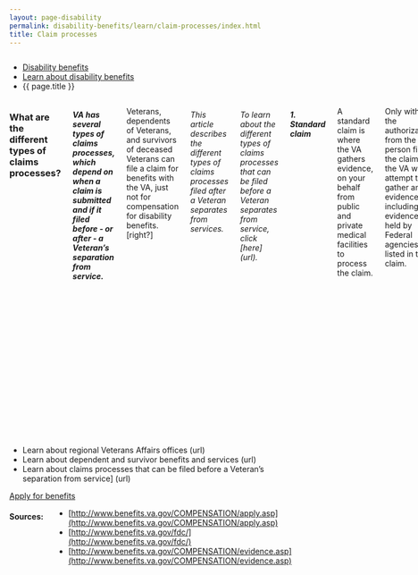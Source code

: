 ```yaml
---
layout: page-disability
permalink: disability-benefits/learn/claim-processes/index.html
title: Claim processes
---
```



<div class="splash" markdown="0">
<div class="row" markdown="0">
<div class="small-12 columns" markdown="0">

<ul class="breadcrumbs">
<li class="parent"><a href="{{ site.url }}/disability-benefits/">Disability benefits</a></li>
<li class="parent"><a href="{{ site.url }}/disability-benefits/learn/">Learn about disability benefits</a></li>
<li class="active">{{ page.title }}</li>
</ul>

</div>
</div>
</div>

<section class="one" markdown="0">
<div class="row" markdown="0">
<div class="small-12 medium-10 medium-centered columns" markdown="1">


### What are the different types of claims processes?

##### VA has several types of claims processes, which depend on when a claim is submitted and if it filed before - or after - a Veteran’s separation from service.
Veterans, dependents of Veterans, and survivors of deceased Veterans can file a claim for benefits with the VA, just not for compensation for disability benefits. [right?]

###### This article describes the different types of claims processes filed after a Veteran separates from services.

###### To learn about the different types of claims processes that can be filed before a Veteran separates from service, click [here] (url).

##### 1. Standard claim

A standard claim is where the VA gathers evidence, on your behalf from public and private medical facilities to process the claim.

Only with the authorization from the person filing the claim, the VA will attempt to gather any evidence, including evidence not held by Federal agencies, listed in the claim.

Evidence not held by Federal agencies may include: medical records from private medical providers, private doctors' offices, State and local governments, current or former employers.

To help determine a standard claim decision for a disability, the VA may provide medical examinations or seek a medical opinion.

VA recommends the appointment of an accredited Veterans service officer to help with a claim process.

They will help gather the required medical records, collect evidence, and submit a fully developed claim by paper or online at a local regional Veterans Affairs office. An accredited Veterans Service Officer is a free service.

##### 2. Fully developed claim

A fully developed claim generally provides a faster decision than a standard claim regarding disability compensation, pension, and survivor benefit claims.

This requires providing all relevant records, identifying additional records that are easily obtainable by VA - such as private medical records, and certifying that there is no more evidence to submit. VA will only obtain records identified as relevant evidence to a claim. There is one year from the start of the claim to submit additional information - even if VA has made a determination.

VA will then review, process, and generally make a determination faster than it would with a standard claim.

At any time during a fully developed claim process, VA may switch from a fully developed claim process to a standard claim process if VA discovers additional evidence that was not in the originally submitted claim.

VA recommends the appointment of an accredited Veterans service officer to help with a claim process.

They will help gather required medical records, collect evidence, and submit a fully developed claim by paper or online at a local regional Veterans Affairs office. An accredited Veterans Service Officer is a free service.

</div>
</div>
</section>

<section class="two" markdown="0">
<div class="row" markdown="0">
<div class="small-12 medium-10 medium-centered columns" markdown="1">

- Learn about regional Veterans Affairs offices (url)
- Learn about dependent and survivor benefits and services (url)
- Learn about claims processes that can be filed before a Veteran’s separation from service] (url)

</div>
</div>
</section>

<div class="action" markdown="0">
<div class="row" markdown="0">
<div class="small-12 medium-10 medium-centered columns" markdown="0">
<a class="button start expand" href="#">Apply for benefits</a>
</div>
</div>
</div>


<div class="row" markdown="0">
<div class="small-12 medium-10 medium-centered columns" markdown="1">

#### Sources:
- [http://www.benefits.va.gov/COMPENSATION/apply.asp](http://www.benefits.va.gov/COMPENSATION/apply.asp)
- [http://www.benefits.va.gov/fdc/](http://www.benefits.va.gov/fdc/)
- [http://www.benefits.va.gov/COMPENSATION/evidence.asp](http://www.benefits.va.gov/COMPENSATION/evidence.asp)

</div>
</div>  
